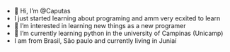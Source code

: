 - 👋 Hi, I’m @Caputas
- I just started learning about programing and amm very ecxited to learn
- 👀 I’m interested in learning new things as a new programer
- 🌱 I’m currently learning python in the university of Campinas (Unicamp)
- I am from Brasil, São paulo and currently living in Juniaí


<!---
Caputas/Caputas is a ✨ special ✨ repository because its `README.md` (this file) appears on your GitHub profile.
You can click the Preview link to take a look at your changes.
--->
